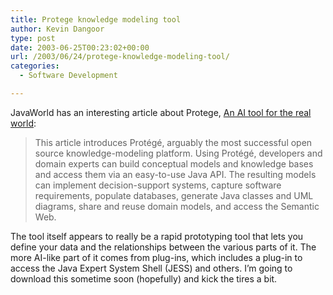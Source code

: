 ```yaml
---
title: Protege knowledge modeling tool
author: Kevin Dangoor
type: post
date: 2003-06-25T00:23:02+00:00
url: /2003/06/24/protege-knowledge-modeling-tool/
categories:
  - Software Development

---
```

JavaWorld has an interesting article about Protege, [An AI tool for the real world][1]:

> This article introduces Protégé, arguably the most successful open source knowledge-modeling platform. Using Protégé, developers and domain experts can build conceptual models and knowledge bases and access them via an easy-to-use Java API. The resulting models can implement decision-support systems, capture software requirements, populate databases, generate Java classes and UML diagrams, share and reuse domain models, and access the Semantic Web.

The tool itself appears to really be a rapid prototyping tool that lets you define your data and the relationships between the various parts of it. The more AI-like part of it comes from plug-ins, which includes a plug-in to access the Java Expert System Shell (JESS) and others. I&#8217;m going to download this sometime soon (hopefully) and kick the tires a bit.

 [1]: http://www.javaworld.com/javaworld/jw-06-2003/jw-0620-protege.html "An AI tool for the real world"